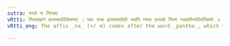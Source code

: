 ```yaml
---
sutra: पन्थो ण नित्यम्
vRtti: नित्यग्रहणं प्रत्ययार्थविशेषणम् । पथः पन्थ इत्ययमादेशो भवति णश्च प्रत्ययो नित्यं गच्छतीत्यस्मिन्विषये ॥
vRtti_eng: The affix _na_ (+/ अ) comes after the word _pantha_, which becomes the substitute of _pathin_, the sense of the affix being 'who always goes'.

---
```

